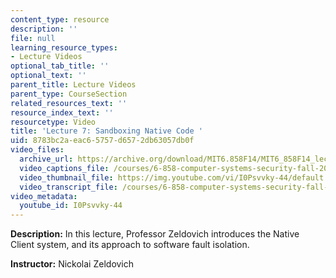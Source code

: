 ```yaml
---
content_type: resource
description: ''
file: null
learning_resource_types:
- Lecture Videos
optional_tab_title: ''
optional_text: ''
parent_title: Lecture Videos
parent_type: CourseSection
related_resources_text: ''
resource_index_text: ''
resourcetype: Video
title: 'Lecture 7: Sandboxing Native Code '
uid: 8783bc2a-eac6-5757-d657-2db63057db0f
video_files:
  archive_url: https://archive.org/download/MIT6.858F14/MIT6_858F14_lec07_300k.mp4
  video_captions_file: /courses/6-858-computer-systems-security-fall-2014/265eb32e26d45357889b58a82e31af7a_I0Psvvky-44.vtt
  video_thumbnail_file: https://img.youtube.com/vi/I0Psvvky-44/default.jpg
  video_transcript_file: /courses/6-858-computer-systems-security-fall-2014/3ba9ffe7bc85ac0b8361ba2ac2f4faab_I0Psvvky-44.pdf
video_metadata:
  youtube_id: I0Psvvky-44
---
```


**Description:** In this lecture, Professor Zeldovich introduces the Native Client system, and its approach to software fault isolation.

**Instructor:** Nickolai Zeldovich